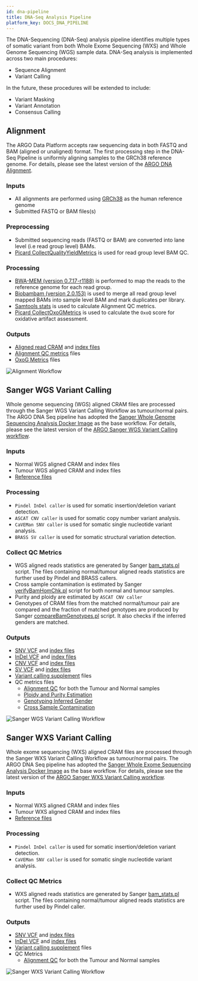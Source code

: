 ```yaml
---
id: dna-pipeline
title: DNA-Seq Analysis Pipeline
platform_key: DOCS_DNA_PIPELINE
---
```


The DNA-Sequencing (DNA-Seq) analysis pipeline identifies multiple types of somatic variant from both Whole Exome Sequencing (WXS) and Whole Genome Sequencing (WGS) sample data. DNA-Seq analysis is implemented across two main procedures:

- Sequence Alignment
- Variant Calling

In the future, these procedures will be extended to include:

- Variant Masking
- Variant Annotation
- Consensus Calling

## Alignment

The ARGO Data Platform accepts raw sequencing data in both FASTQ and BAM (aligned or unaligned) format. The first processing step in the DNA-Seq Pipeline is uniformly aligning samples to the GRCh38 reference genome. For details, please see the latest version of the [ARGO DNA Alignment](https://github.com/icgc-argo/dna-seq-processing-wfs/releases).

### Inputs

- All alignments are performed using [GRCh38](http://ftp.1000genomes.ebi.ac.uk/vol1/ftp/technical/reference/GRCh38_reference_genome) as the human reference genome
- Submitted FASTQ or BAM files(s)

### Preprocessing

- Submitted sequencing reads (FASTQ or BAM) are converted into lane level (i.e read group level) BAMs.
- [Picard CollectQualityYieldMetrics](https://gatk.broadinstitute.org/hc/en-us/articles/360042475912-CollectQualityYieldMetrics-Picard-) is used for read group level BAM QC.

### Processing

- [BWA-MEM (version 0.7.17-r1188)](https://github.com/lh3/bwa/archive/v0.7.17.tar.gz) is performed to map the reads to the reference genome for each read group.
- [Biobambam (version 2.0.153)](https://gitlab.com/german.tischler/biobambam2/-/archive/2.0.153-release-20200124123734/biobambam2-2.0.153-release-20200124123734.tar.gz) is used to merge all read group level mapped BAMs into sample level BAM and mark duplicates per library.
- [Samtools stats](http://www.htslib.org/doc/samtools-stats.html) is used to calculate Alignment QC metrics.
- [Picard CollectOxoGMetrics](https://gatk.broadinstitute.org/hc/en-us/articles/360040098852-CollectOxoGMetrics-Picard-) is used to calculate the `OxoQ` score for oxidative artifact assessment.

### Outputs

- [Aligned read CRAM](/docs/data/reads#aligned-reads) and [index files](/docs/data/reads#aligned-reads-index)
- [Alignment QC metrics](/docs/data/qc-metrics#alignment-qc) files
- [OxoG Metrics](/docs/data/qc-metrics#oxog-metrics) files

![Alignment Workflow](/assets/analysis-workflows/ARGO-Alignment.png)

## Sanger WGS Variant Calling

Whole genome sequencing (WGS) aligned CRAM files are processed through the Sanger WGS Variant Calling Workflow as tumour/normal pairs. The ARGO DNA Seq pipeline has adopted the [Sanger Whole Genome Sequencing Analysis Docker Image](quay.io/wtsicgp/dockstore-cgpwgs:2.1.0) as the base workflow. For details, please see the latest version of the [ARGO Sanger WGS Variant Calling workflow](https://github.com/icgc-argo/sanger-wgs-variant-calling/releases).

### Inputs

- Normal WGS aligned CRAM and index files
- Tumour WGS aligned CRAM and index files
- [Reference files](ftp://ftp.sanger.ac.uk/pub/cancer/dockstore/human/GRCh38_hla_decoy_ebv)

### Processing

- `Pindel InDel caller` is used for somatic insertion/deletion variant detection.
- `ASCAT CNV caller` is used for somatic copy number variant analysis.
- `CaVEMan SNV caller` is used for somatic single nucleotide variant analysis.
- `BRASS SV caller` is used for somatic structural variation detection.

### Collect QC Metrics

- WGS aligned reads statistics are generated by Sanger [bam_stats.pl](https://github.com/ICGC-TCGA-PanCancer/PCAP-core/blob/master/bin/bam_stats.pl) script. The files containing normal/tumour aligned reads statistics are further used by Pindel and BRASS callers.
- Cross sample contamination is estimated by Sanger [verifyBamHomChk.pl](https://github.com/cancerit/cgpNgsQc/blob/develop/bin/verifyBamHomChk.pl) script for both normal and tumour samples.
- Purity and ploidy are estimated by `ASCAT CNV caller`
- Genotypes of CRAM files from the matched normal/tumour pair are compared and the fraction of matched genotypes are produced by Sanger [compareBamGenotypes.pl](https://github.com/cancerit/cgpNgsQc/blob/develop/bin/compareBamGenotypes.pl) script. It also checks if the inferred genders are matched.

### Outputs

- [SNV VCF](/docs/data/variant-calling#raw-snv-calls) and [index files](/docs/data/variant-calling#vcf-index)
- [InDel VCF](/docs/data/variant-calling#raw-indel-calls) and [index files](/docs/data/variant-calling#vcf-index)
- [CNV VCF](/docs/data/variant-calling#raw-cnv-calls) and [index files](/docs/data/variant-calling#vcf-index)
- [SV VCF](/docs/data/variant-callings#raw-sv-calls) and [index files](/docs/data/variant-calling#vcf-index)
- [Variant calling supplement](/docs/data/variant-calling#variant-calling-supplements) files
- QC metrics files
  - [Alignment QC](/docs/data/qc-metrics#alignment-qc) for both the Tumour and Normal samples
  - [Ploidy and Purity Estimation](/docs/data/qc-metrics#ploidy-and-purity-estimation)
  - [Genotyping Inferred Gender](/docs/data/qc-metrics#genotyping-inferred-gender)
  - [Cross Sample Contamination](/docs/data/qc-metrics#cross-sample-contamination)

![Sanger WGS Variant Calling Workflow](/assets/analysis-workflows/ARGO-WGS-variant-calling.png)

## Sanger WXS Variant Calling

Whole exome sequencing (WXS) aligned CRAM files are processed through the Sanger WXS Variant Calling Workflow as tumour/normal pairs. The ARGO DNA Seq pipeline has adopted the [Sanger Whole Exome Sequencing Analysis Docker Image](quay.io/wtsicgp/dockstore-cgpwxs:3.1.6) as the base workflow. For details, please see the latest version of the [ARGO Sanger WXS Variant Calling workflow](https://github.com/icgc-argo/sanger-wxs-variant-calling/releases).

### Inputs

- Normal WXS aligned CRAM and index files
- Tumour WXS aligned CRAM and index files
- [Reference files](ftp://ftp.sanger.ac.uk/pub/cancer/dockstore/human/GRCh38_hla_decoy_ebv)

### Processing

- `Pindel InDel caller` is used for somatic insertion/deletion variant detection.
- `CaVEMan SNV caller` is used for somatic single nucleotide variant analysis.

### Collect QC Metrics

- WXS aligned reads statistics are generated by Sanger [bam_stats.pl](https://github.com/ICGC-TCGA-PanCancer/PCAP-core/blob/master/bin/bam_stats.pl) script. The files containing normal/tumour aligned reads statistics are further used by Pindel caller.

### Outputs

- [SNV VCF](/docs/data/variant-calling#raw-snv-calls) and [index files](/docs/data/variant-calling#vcf-index)
- [InDel VCF](/docs/data/variant-calling#raw-indel-calls) and [index files](/docs/data/variant-calling#vcf-index)
- [Variant calling supplement](/docs/data/variant-calling#variant-calling-supplements) files
- QC Metrics
  - [Alignment QC](/docs/data/reads#alignment-qc) for both the Tumour and Normal samples

![Sanger WXS Variant Calling Workflow](/assets/analysis-workflows/ARGO-WXS-variant-calling.png)
